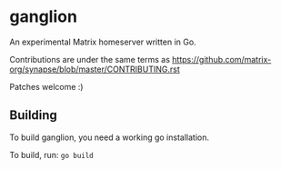 # ganglion

An experimental Matrix homeserver written in Go.

Contributions are under the same terms as
https://github.com/matrix-org/synapse/blob/master/CONTRIBUTING.rst

Patches welcome :)

## Building
To build ganglion, you need a working go installation.

To build, run:
 `go build`
